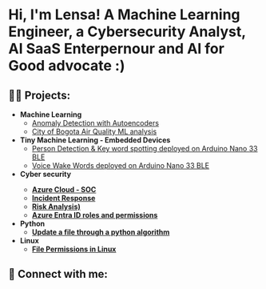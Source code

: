 <h1>Hi, I'm Lensa! A Machine Learning Engineer, a Cybersecurity Analyst, AI SaaS Enterpernour and AI for Good advocate :) 

<h2>👨‍💻 Projects:</h2>

- <b>Machine Learning</b>
  - [Anomaly Detection with Autoencoders](https://github.com/Lensabefekaduerenna/Anomaly-Detection-Autoencoders)
  - [City of Bogota Air Quality ML analysis](https://github.com/Lensabefekaduerenna/City-Air-Quality)
- <b>Tiny Machine Learning - Embedded Devices</b>
  - [Person Detection & Key word spotting deployed on Arduino Nano 33 BLE](https://github.com/Lensabefekaduerenna/Person_detection-KWS)
  - [Voice Wake Words deployed on Arduino Nano 33 BLE](https://github.com/Lensabefekaduerenna/VWW_Deployment)
- <b>Cyber security<b>
  - [Azure Cloud - SOC](https://github.com/Lensabefekaduerenna/Azure-cloud-SOC)
  - [Incident Response](https://github.com/Lensabefekaduerenna/Incident_Response)
  - [Risk Analysis)](https://github.com/Lensabefekaduerenna/Risk_Mgmt)
  - [Azure Entra ID roles and permissions](https://github.com/Lensabefekaduerenna/Azure_Entra_ID)
- <b>Python</b>
  - [Update a file through a python algorithm](https://github.com/Lensabefekaduerenna/Python-algorithm)
- <b>Linux</b>
  - [File Permissions in Linux](https://github.com/Lensabefekaduerenna/Linux_Permissions)

<h2> 🤳 Connect with me:</h2>

[linkedin]: https://linkedin.com/in/

<!--
**joshmadakor1/joshmadakor1** is a ✨ _special_ ✨ repository because its `README.md` (this file) appears on your GitHub profile.

Here are some ideas to get you started:

- 🔭 I’m currently working on ...
- 🌱 I’m currently learning ...
- 👯 I’m looking to collaborate on ...
- 🤔 I’m looking for help with ...
- 💬 Ask me about ...
- 📫 How to reach me: ...
- 😄 Pronouns: ...
- ⚡ Fun fact: ...
-->


<!--
**Lensabefekaduerenna/Lensabefekaduerenna** is a ✨ _special_ ✨ repository because its `README.md` (this file) appears on your GitHub profile.

Here are some ideas to get you started.

- 🔭 I’m currently working on ...
- 🌱 I’m currently learning ...
- 👯 I’m looking to collaborate on ...
- 🤔 I’m looking for help with ...
- 💬 Ask me about ...
- 📫 How to reach me: ...
- 😄 Pronouns: ...
- ⚡ Fun fact: ...
-->
